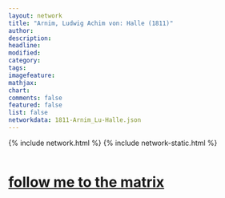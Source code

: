 ```yaml
---
layout: network
title: "Arnim, Ludwig Achim von: Halle (1811)"
author:
description:
headline:
modified:
category:
tags: 
imagefeature: 
mathjax: 
chart: 
comments: false
featured: false
list: false
networkdata: 1811-Arnim_Lu-Halle.json
---
```

{% include network.html %}
{% include network-static.html %}
<div class="row">
  <div class="small-5 small-centered columns"><a href="/matrix301"><h1>follow me to the matrix</h1></a>
</div>
</div>
